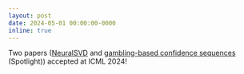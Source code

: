 ```yaml
---
layout: post
date: 2024-05-01 00:00:00-0000
inline: true
---
```


Two papers ([NeuralSVD](https://openreview.net/forum?id=qESG5HaaoJ) and [gambling-based confidence sequences](https://openreview.net/forum?id=mu7Er7f9NQ) (Spotlight)) accepted at ICML 2024!
